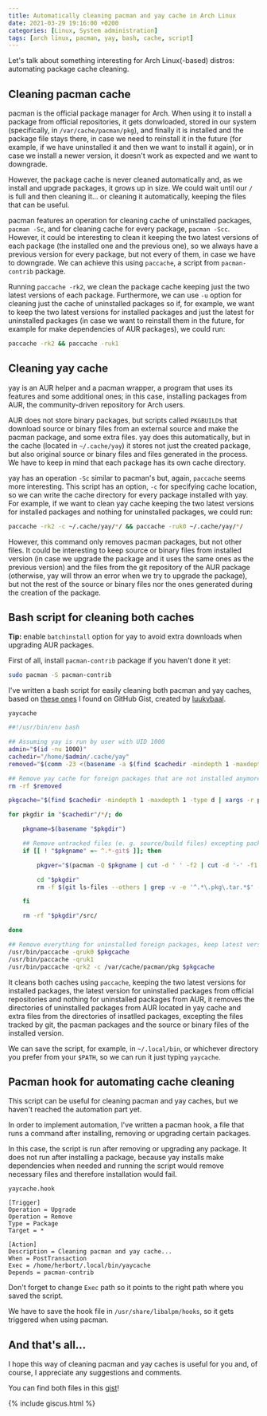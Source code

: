 ```yaml
---
title: Automatically cleaning pacman and yay cache in Arch Linux
date: 2021-03-29 19:16:00 +0200
categories: [Linux, System administration]
tags: [arch linux, pacman, yay, bash, cache, script]
---
```


Let's talk about something interesting for Arch Linux(-based) distros: automating package cache cleaning.

## Cleaning pacman cache

pacman is the official package manager for Arch. When using it to install a package from official repositories, it gets donwloaded, stored in our system (specifically, in `/var/cache/pacman/pkg`), and finally it is installed and the package file stays there, in case we need to reinstall it in the future (for example, if we have uninstalled it and then we want to install it again), or in case we install a newer version, it doesn't work as expected and we want to downgrade.

However, the package cache is never cleaned automatically and, as we install and upgrade packages, it grows up in size. We could wait until our `/` is full and then cleaning it... or cleaning it automatically, keeping the files that can be useful.

pacman features an operation for cleaning cache of uninstalled packages, `pacman -Sc`, and for cleaning cache for every package, `pacman -Scc`. However, it could be interesting to clean it keeping the two latest versions of each package (the installed one and the previous one), so we always have a previous version for every package, but not every of them, in case we have to downgrade. We can achieve this using `paccache`, a script from `pacman-contrib` package.

Running `paccache -rk2`, we clean the package cache keeping just the two latest versions of each package. Furthermore, we can use `-u` option for cleaning just the cache of uninstalled packages so if, for example, we want to keep the two latest versions for installed packages and just the latest for uninstalled packages (in case we want to reinstall them in the future, for example for make dependencies of AUR packages), we could run:

```bash
paccache -rk2 && paccache -ruk1
```

## Cleaning yay cache

yay is an AUR helper and a pacman wrapper, a program that uses its features and some additional ones; in this case, installing packages from AUR, the community-driven repository for Arch users.

AUR does not store binary packages, but scripts called `PKGBUILD`s that download source or binary files from an external source and make the pacman package, and some extra files. yay does this automatically, but in the cache (located in `~/.cache/yay`) it stores not just the created package, but also original source or binary files and files generated in the process. We have to keep in mind that each package has its own cache directory.

yay has an operation `-Sc` similar to pacman's but, again, `paccache` seems more interesting. This script has an option, `-c` for specifying cache location, so we can write the cache directory for every package installed with yay. For example, if we want to clean yay cache keeping the two latest versions for installed packages and nothing for uninstalled packages, we could run:

```bash
paccache -rk2 -c ~/.cache/yay/*/ && paccache -ruk0 ~/.cache/yay/*/
```

However, this command only removes pacman packages, but not other files. It could be interesting to keep source or binary files from installed version (in case we upgrade the package and it uses the same ones as the previous version) and the files from the git repository of the AUR package (otherwise, yay will throw an error when we try to upgrade the package), but not the rest of the source or binary files nor the ones generated during the creation of the package.

## Bash script for cleaning both caches

**Tip:** enable `batchinstall` option for yay to avoid extra downloads when upgrading AUR packages.

First of all, install `pacman-contrib` package if you haven't done it yet:

```bash
sudo pacman -S pacman-contrib
```

I've written a bash script for easily cleaning both pacman and yay caches, based on 
[these ones](https://gist.github.com/luukvbaal/2c697b5e068471ee989bff8a56507142) I found on GitHub Gist, created by [luukvbaal](https://gist.github.com/luukvbaal).

`yaycache`

```bash
##!/usr/bin/env bash

## Assuming yay is run by user with UID 1000
admin="$(id -nu 1000)"
cachedir="/home/$admin/.cache/yay"
removed="$(comm -23 <(basename -a $(find $cachedir -mindepth 1 -maxdepth 1 -type d) | sort) <(pacman -Qqm) | xargs -r printf "$cachedir/%s\n")"

## Remove yay cache for foreign packages that are not installed anymore
rm -rf $removed

pkgcache="$(find $cachedir -mindepth 1 -maxdepth 1 -type d | xargs -r printf "-c %s\n")"

for pkgdir in "$cachedir"/*/; do

    pkgname=$(basename "$pkgdir")

    ## Remove untracked files (e. g. source/build files) excepting package files and main source files for installed version if non-git package
    if [[ ! "$pkgname" =~ ^.*-git$ ]]; then

        pkgver="$(pacman -Q $pkgname | cut -d ' ' -f2 | cut -d '-' -f1 | cut -d ':' -f2)"

        cd "$pkgdir"
        rm -f $(git ls-files --others | grep -v -e '^.*\.pkg\.tar.*$' -e '^.*/$' -e "^.*$pkgver.*$" | xargs -r printf "$pkgdir/%s\n")

    fi

    rm -rf "$pkgdir"/src/

done

## Remove everything for uninstalled foreign packages, keep latest version for uninstalled native packages, keep two latest versions for installed packages
/usr/bin/paccache -qruk0 $pkgcache
/usr/bin/paccache -qruk1
/usr/bin/paccache -qrk2 -c /var/cache/pacman/pkg $pkgcache
```

It cleans both caches using `paccache`, keeping the two latest versions for installed packages, the latest version for uninstalled packages from official repositories and nothing for uninstalled packages from AUR, it removes the directories of uninstalled packages from AUR located in yay cache and extra files from the directories of insatlled packages, excepting the files tracked by git, the pacman packages and the source or binary files of the installed version.

We can save the script, for example, in `~/.local/bin`, or whichever directory you prefer from your `$PATH`, so we can run it just typing `yaycache`.

## Pacman hook for automating cache cleaning

This script can be useful for cleaning pacman and yay caches, but we haven't reached the automation part yet.

In order to implement automation, I've written a pacman hook, a file that runs a command after installing, removing or upgrading certain packages.

In this case, the script is run after removing or upgrading any package. It does not run after installing a package, because yay installs make dependencies when needed and running the script would remove necessary files and therefore installation would fail.

`yaycache.hook`

```
[Trigger]
Operation = Upgrade
Operation = Remove
Type = Package
Target = *

[Action]
Description = Cleaning pacman and yay cache...
When = PostTransaction
Exec = /home/herbort/.local/bin/yaycache
Depends = pacman-contrib
```

Don't forget to change `Exec` path so it points to the right path where you saved the script.

We have to save the hook file in `/usr/share/libalpm/hooks`, so it gets triggered when using pacman.

## And that's all...

I hope this way of cleaning pacman and yay caches is useful for you and, of course, I appreciate any suggestions and comments.

You can find both files in this [gist](https://gist.github.com/albertored11/bfc0068f4e43ca0d7ce0af968f7314db)!

{% include giscus.html %}
